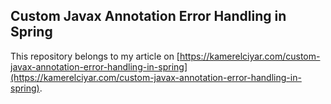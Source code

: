 ## Custom Javax Annotation Error Handling in Spring

This repository belongs to my article on [https://kamerelciyar.com/custom-javax-annotation-error-handling-in-spring](https://kamerelciyar.com/custom-javax-annotation-error-handling-in-spring).